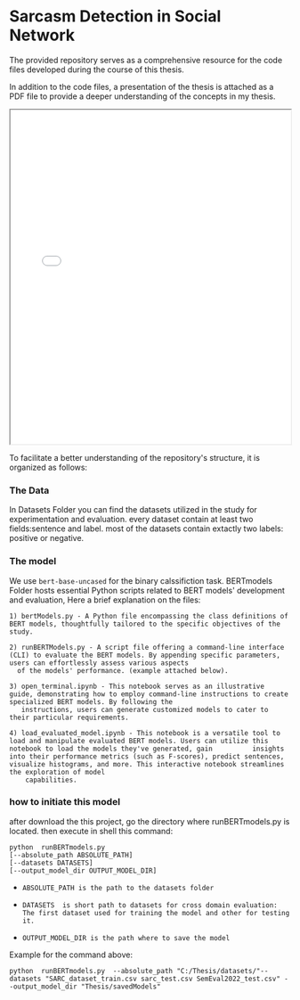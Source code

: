 # Sarcasm Detection in Social Network

The provided repository serves as a comprehensive resource for the code files developed during the course of this thesis.

In addition to the code files, a presentation of the thesis is attached as a PDF file to provide a deeper understanding of the concepts in my thesis.

<iframe src="Sarcasm_detection_Thesis_project/Thesis defense.pdf" width="100%" height="600px"></iframe>



To facilitate a better understanding of the repository's structure, it is organized as follows:

### The Data
In Datasets Folder you can find the datasets utilized in the study for experimentation and evaluation.
every dataset contain at least two fields:sentence and label.
most of the datasets contain extactly two labels: positive or negative.

### The model
We use `bert-base-uncased` for the binary calssifiction task. 
BERTmodels Folder hosts essential Python scripts related to BERT models' development and evaluation,
Here a brief explanation on the files: 

    1) bertModels.py - A Python file encompassing the class definitions of BERT models, thoughtfully tailored to the specific objectives of the study.
    
    2) runBERTModels.py - A script file offering a command-line interface (CLI) to evaluate the BERT models. By appending specific parameters, users can effortlessly assess various aspects 
      of the models' performance. (example attached below).
      
    3) open_terminal.ipynb - This notebook serves as an illustrative guide, demonstrating how to employ command-line instructions to create specialized BERT models. By following the      
       instructions, users can generate customized models to cater to their particular requirements.
       
    4) load_evaluated_model.ipynb - This notebook is a versatile tool to load and manipulate evaluated BERT models. Users can utilize this notebook to load the models they've generated, gain          insights into their performance metrics (such as F-scores), predict sentences, visualize histograms, and more. This interactive notebook streamlines the exploration of model    
        capabilities.
       	

### how to initiate this model
after download the this project, go the directory where
runBERTmodels.py is located. then execute in shell this command:

```
python  runBERTmodels.py
[--absolute_path ABSOLUTE_PATH]
[--datasets DATASETS]
[--output_model_dir OUTPUT_MODEL_DIR]
```


 	
-     ABSOLUTE_PATH is the path to the datasets folder
-     DATASETS  is short path to datasets for cross domain evaluation:
      The first dataset used for training the model and other for testing it.
-     OUTPUT_MODEL_DIR is the path where to save the model

Example for the command above:

```
python  runBERTmodels.py  --absolute_path "C:/Thesis/datasets/"--datasets "SARC_dataset_train.csv sarc_test.csv SemEval2022_test.csv" --output_model_dir "Thesis/savedModels"
```
